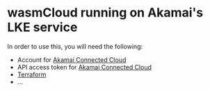 # wasmCloud running on Akamai's LKE service

In order to use this, you will need the following:

* Account for [Akamai Connected Cloud][akamai-account]
* API access token for [Akamai Connected Cloud][akamai-access-token]
* [Terraform][terraform-install]
* ...


[akamai-access-token]: https://techdocs.akamai.com/linode-api/reference/get-started#personal-access-tokens
[akamai-account]: https://login.linode.com/signup
[terraform-install]: https://developer.hashicorp.com/terraform/install